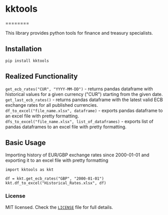 # kktools


========

This library provides python tools for finance and treasury specialists.

## Installation

`pip install kktools`

## Realized Functionality
`get_ecb_rates("CUR", "YYYY-MM-DD")` - returns pandas dataframe with historical values for a given currency ("CUR") starting from the given date.  
`get_last_ecb_rates()` - returns pandas dataframe with the latest valid ECB exchange rates for all published currencies.  
`df_to_excel("file_name.xlsx", dataframe)` - exports pandas dataframe to an excel file with pretty formatting.  
`dfs_to_excel("file_name.xlsx", list_of_dataframes)` - exports list of pandas dataframes to an excel file with pretty formatting.  

## Basic Usage

Importing history of EUR/GBP exchange rates since 2000-01-01 and exporting it to an excel file with pretty formatting

```
import kktools as kkt

df = kkt.get_ecb_rates("GBP", "2000-01-01")
kkt.df_to_excel("Historical_Rates.xlsx", df)
```

### License
MIT licensed. Check the [`LICENSE`](https://github.com/khorevkp/KK_Tools/blob/master/LICENSE) file for full details.

